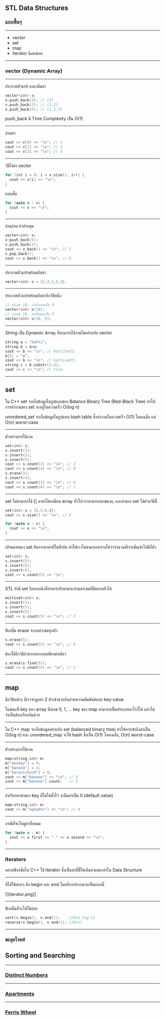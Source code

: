 ## STL Data Structures
###  แบบพื้นๆ

---
- vector
- set
- map
- iterator นิดหน่อย
 
---
### vector (Dynamic Array)

---
ประกาศตัวแปร และเพิ่มค่า
```cpp
vector<int> v;
v.push_back(3); // [3]
v.push_back(2); // [3,2]
v.push_back(5); // [3,2,5]
```
push_back มี Time Complexity เป็น O(1)

---
อ่านค่า
```cpp
cout << v[0] << "\n"; // 3
cout << v[1] << "\n"; // 2
cout << v[2] << "\n"; // 5
```

---
วิธีไล่ค่า vector
```cpp
for (int i = 0; i < v.size(); i++) {
  cout << v[i] << "\n";
}
```

แบบสั้น
```cpp
for (auto x : v) {
  cout << x << "\n";
}
```

---
อ่าน/ลบ ค่าท้ายสุด
```cpp
vector<int> v;
v.push_back(5);
v.push_back(2);
cout << v.back() << "\n"; // 2
v.pop_back();
cout << v.back() << "\n"; // 5
```

---
ประกาศตัวแปรพร้อมกับค่า
```cpp
vector<int> v = {2,4,2,5,1};
```

---
ประกาศตัวแปรพร้อมกับค่าอีกวิธีหนึ่ง
```cpp
// size 10, ค่าทั้งหมดเป็น 0
vector<int> v(10);
// size 10, ค่าทั้งหมดเป็น 5
vector<int> v(10, 5);
```

---
String เป็น Dynamic Array ที่สามารถใช้งานได้คล้ายกับ vector
```cpp
string a = "hatti";
string b = a+a;
cout << b << "\n"; // hattihatti
b[5] = ’v’;
cout << b << "\n"; // hattivatti
string c = b.substr(3,4);
cout << c << "\n"; // tiva
```

---
## set
ใน C++ set จะเก็บข้อมูลในรูปแบบของ Balance Binary Tree (Red-Black Tree) ทำให้การทำงานของ set จะอยู่ในความเร็ว O(log n)

unordered_set จะเก็บข้อมูลในรูปแบบ hash table ซื่งทำงานในความเร็ว O(1) โดยเฉลี่ย แต่ O(n) worst-case

---
ตัวอย่างการใช้งาน
```cpp
set<int> s;
s.insert(3);
s.insert(2);
s.insert(5);
cout << s.count(3) << "\n"; // 1
cout << s.count(4) << "\n"; // 0
s.erase(3);
s.insert(4);
cout << s.count(3) << "\n"; // 0
cout << s.count(4) << "\n"; // 1
```

---
set ไม่สามารถใช้ \[\] หาค่าได้เหมือน array ทั่วไป เราสามารถหาขนาด, และค่าของ set ได้ด้วยวิธีนี้
```cpp
set<int> s = {2,5,6,8};
cout << s.size() << "\n"; // 4

for (auto x : s) {
  cout << x << "\n";
}
```

---
เป้าหมายของ set คือการหาค่าที่ไม่ซ้ำกัน ทำให้เราไม่สามารถทราบได้ว่าจำนวนที่เราเพิ่มเข้าไปมีกี่ตัว
```cpp
set<int> s;
s.insert(5);
s.insert(5);
s.insert(5);
cout << s.count(5) << "\n";
```

---
STL ยังมี set อีกแบบนึงที่สามารถรับค่าและอ่านค่าเซตที่มีหลายตัวได้
```cpp
multiset<int> s;
s.insert(5);
s.insert(5);
s.insert(5);
cout << s.count(5) << "\n"; // 3
```

---
ฟังก์ชั่น erase จะลบค่าเซตทุกตัว
```cpp
s.erase(5);
cout << s.count(5) << "\n"; // 0
```

ต้องใช้อีกวิธีถ้าหากอยากลบเพียงค่าเดียว
```cpp
s.erase(s.find(5));
cout << s.count(5) << "\n"; // 2
```

---
## map
คือวิธีหลักๆ ที่เราจะผูกค่า 2 ตัวเข้าด้วยกันด้วยความสัมพันธ์แบบ key-value

ในขณะที่ key ของ array คือเลข 0, 1, ... key ของ map สามารถเป็นประเภทอะไรก็ได้ แล้วไม่จำเป็นต้องเรียงกันด้วย

---
ใน C++ map จะเก็บข้อมูลคล้ายกับ set (balanced binary tree) ทำให้การเข้าถึงค่าเป็น O(log n) และ unordered_map จะใช้ hash ซึ่งเป็น O(1) โดยเฉลี่ย, O(n) worst-case

---
ตัวอย่างการใช้งาน
```cpp
map<string,int> m;
m["monkey"] = 4;
m["banana"] = 3;
m["harpsichord"] = 9;
cout << m["banana"] << "\n"; // 3
cout << m["banana"].count;   // 1
```

---
ถ้าเรียกหาค่าของ key ที่ไม่ได้ตั้งไว้ จะคืนค่าเป็น 0 (default value)
```cpp
map<string,int> m;
cout << m["aybabtu"] << "\n"; // 0
```

---
กรณีที่จะไล่ดูค่าทั้งหมด
```cpp
for (auto x : m) {
  cout << x.first << " " << x.second << "\n";
}
```

---
### Iterators
หลายฟังก์ชั่นใน C++ ใช้ Iterator ซื่งเป็นค่าที่ชี้ให้เห็นค่าแต่ละค่าใน Data Structure

---
ที่ได้ใช้บ่อยๆ คือ begin และ end โดยที่การทำงานจะเป็นแบบนี้

![[iterator.png]]

---
ฟังก์ชั่นที่จะได้ใช้บ่อย
```cpp
sort(v.begin(), v.end());    //O(n log n)
reverse(v.begin(), v.end()); //O(n)
```

---
### ตะลุยโจทย์
## Sorting and Searching
---
### [Distinct Numbers](https://cses.fi/problemset/task/1621)

---
### [Apartments](https://cses.fi/problemset/task/1084)

---
### [Ferris Wheel](https://cses.fi/problemset/task/1090)